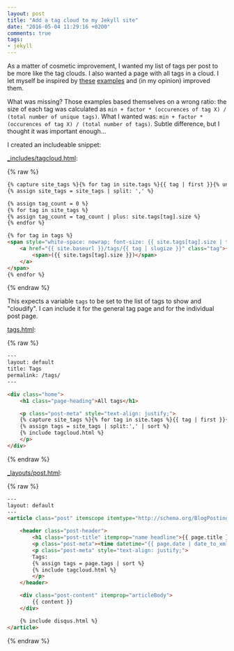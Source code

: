 ```yaml
---
layout: post
title: "Add a tag cloud to my Jekyll site"
date: "2016-05-04 11:29:16 +0200"
comments: true
tags:
- jekyll
---
```


As a matter of cosmetic improvement, I wanted my list of tags per post to be more like the tag clouds. I also wanted a page with all tags in a cloud. I let myself be inspired by [these](http://vvv.tobiassjosten.net/jekyll/jekyll-tag-cloud/) [examples](https://superdevresources.com/tag-cloud-jekyll/) and (in my opinion) improved them.

What was missing? Those examples based themselves on a wrong ratio: the size of each tag was calculated as `min + factor * (occurences of tag X) / (total number of unique tags)`. What I wanted was: `min + factor * (occurences of tag X) / (total number of tags)`. Subtle difference, but I thought it was important enough...

I created an includeable snippet:

[_includes/tagcloud.html](https://github.com/jovandeginste/jovandeginste.github.io/blob/master/_includes/tagcloud.html):

{% raw %}
```html
{% capture site_tags %}{% for tag in site.tags %}{{ tag | first }}{% unless forloop.last %},{% endunless %}{% endfor %}{% endcapture %}
{% assign site_tags = site_tags | split: ',' %}

{% assign tag_count = 0 %}
{% for tag in site_tags %}
{% assign tag_count = tag_count | plus: site.tags[tag].size %}
{% endfor %}

{% for tag in tags %}
<span style="white-space: nowrap; font-size: {{ site.tags[tag].size | times: 4.0 | divided_by: tag_count | plus: 1}}em; padding: 0.6em;">
	<a href="{{ site.baseurl }}/tags/{{ tag | slugize }}" class="tag">{{ tag | slugize }}
		<span>({{ site.tags[tag].size }})</span>
	</a>
</span>
{% endfor %}
```
{% endraw %}

This expects a variable ```tags``` to be set to the list of tags to show and "cloudify". I can include it for the general tag page and for the individual post page.

[tags.html](https://github.com/jovandeginste/jovandeginste.github.io/blob/master/tags.html):

{% raw %}
```html
---
layout: default
title: Tags
permalink: /tags/
---

<div class="home">
	<h1 class="page-heading">All tags</h1>

	<p class="post-meta" style="text-align: justify;">
	{% capture site_tags %}{% for tag in site.tags %}{{ tag | first }}{% unless forloop.last %},{% endunless %}{% endfor %}{% endcapture %}
	{% assign tags = site_tags | split:',' | sort %}
	{% include tagcloud.html %}
	</p>
</div>
```
{% endraw %}

[_layouts/post.html](https://github.com/jovandeginste/jovandeginste.github.io/blob/master/_layouts/post.html):

{% raw %}
```html
---
layout: default
---
<article class="post" itemscope itemtype="http://schema.org/BlogPosting">

	<header class="post-header">
		<h1 class="post-title" itemprop="name headline">{{ page.title }}</h1>
		<p class="post-meta"><time datetime="{{ page.date | date_to_xmlschema }}" itemprop="datePublished">{{ page.date | date: "%b %-d, %Y" }}</time>{% if page.author %} • <span itemprop="author" itemscope itemtype="http://schema.org/Person"><span itemprop="name">{{ page.author }}</span></span>{% endif %}</p>
		<p class="post-meta" style="text-align: justify;">
		Tags:
		{% assign tags = page.tags | sort %}
		{% include tagcloud.html %}
		</p>
	</header>

	<div class="post-content" itemprop="articleBody">
		{{ content }}
	</div>

	{% include disqus.html %}
</article>
```
{% endraw %}
